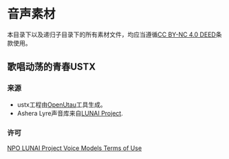 # 音声素材

本目录下以及递归子目录下的所有素材文件，均应当遵循[CC BY-NC 4.0 DEED](https://creativecommons.org/licenses/by-nc/4.0/deed.en)条款使用。

## 歌唱动荡的青春USTX

### 来源
- ustx工程由[OpenUtau](http://www.openutau.com/)工具生成。
- Ashera Lyre声音库来自[LUNAI Project](https://lunaiproject.uwu.ai/#asheralyre).

### 许可
[NPO LUNAI Project Voice Models Terms of Use](https://lunaiproject.uwu.ai/#aboutus)